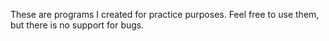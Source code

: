 These are programs I created for practice purposes.
Feel free to use them, but there is no support for bugs.
